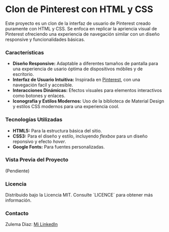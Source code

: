 # Clon de Pinterest con HTML y CSS

Este proyecto es un clon de la interfaz de usuario de Pinterest creado puramente con HTML y CSS. Se enfoca en replicar la apriencia visual de Pinterest ofreciendo una experiencia de navegación similar con un diseño responsive y funcionalidades básicas.

### Características
+ **Diseño Responsive:** Adaptable a diferentes tamaños de pantalla para una experiencia de usario óptima de dispositivos móbiles y de escritorio.
+ **Interfaz de Usuario Intuitiva:** Inspirada en [Pinterest](https://ar.pinterest.com/), con una navegación facíl y accesible.
+ **Interacciones Dinámicas:** Efectos visuales para elementos interactivos como botones y enlaces.
+ **Iconografía y Estilos Modernos:** Uso de la biblioteca de Material Design y estilos CSS modernos para una experiencia cool.

### Tecnologías Utilizadas
+ **HTML5:** Para la estructura básica del sitio.
+ **CSS3:** Para el diseño y estilo, incluyendo _flexbox_ para un diseño reponsivo y efecto _hover_.
+ **Google Fonts:** Para fuentes personalizadas.


### Vista Previa del Proyecto
(Pendiente)

### Licencia 
Distribuido bajo la Licencia MIT. Consulte `LICENCE´ para obtener más información.

### Contacto
Zulema Diaz: [Mi LinkedIn](https://www.linkedin.com/feed/)

